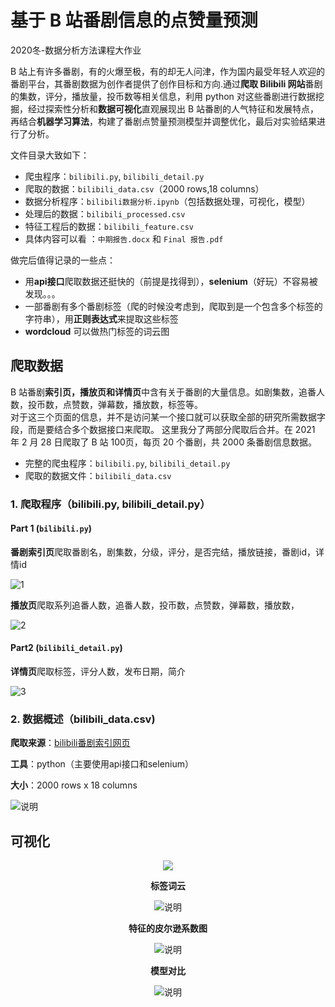 # 基于 B 站番剧信息的点赞量预测

 2020冬-数据分析方法课程大作业
 
B 站上有许多番剧，有的火爆至极，有的却无人问津，作为国内最受年轻人欢迎的番剧平台，其番剧数据为创作者提供了创作目标和方向.通过**爬取 Bilibili 网站**番剧的集数，评分，播放量，投币数等相关信息，利用 python 对这些番剧进行数据挖掘，经过探索性分析和**数据可视化**直观展现出 B 站番剧的人气特征和发展特点，再结合**机器学习算法**，构建了番剧点赞量预测模型并调整优化，最后对实验结果进行了分析。

文件目录大致如下：
* 爬虫程序：`bilibili.py`, `bilibili_detail.py`
* 爬取的数据：`bilibili_data.csv`（2000 rows,18 columns）
* 数据分析程序：`bilibili数据分析.ipynb`（包括数据处理，可视化，模型）
* 处理后的数据：`bilibili_processed.csv`
* 特征工程后的数据：`bilibili_feature.csv`
* 具体内容可以看 ：`中期报告.docx` 和 `Final 报告.pdf`

做完后值得记录的一些点：
* 用**api接口**爬取数据还挺快的（前提是找得到），**selenium**（好玩）不容易被发现。。。
* 一部番剧有多个番剧标签（爬的时候没考虑到，爬取到是一个包含多个标签的字符串），用**正则表达式**来提取这些标签
* **wordcloud** 可以做热门标签的词云图

## 爬取数据
B 站番剧**索引页，播放页和详情页**中含有关于番剧的大量信息。如剧集数，追番人数，投币数，点赞数，弹幕数，播放数，标签等。   
对于这三个页面的信息，并不是访问某一个接口就可以获取全部的研究所需数据字段，而是要结合多个数据接口来爬取。
这里我分了两部分爬取后合并。在 2021 年 2 月 28 日爬取了 B 站 100页，每页 20 个番剧，共 2000 条番剧信息数据。
* 完整的爬虫程序：`bilibili.py`, `bilibili_detail.py`
* 爬取的数据文件：`bilibili_data.csv`
### 1. 爬取程序（bilibili.py, bilibili_detail.py）
#### Part 1 (`bilibili.py`)
**番剧索引页**爬取番剧名，剧集数，分级，评分，是否完结，播放链接，番剧id，详情id  

![1](https://github.com/QinxFeng620/Bilibili-selenium-2020Winter/blob/main/%E8%A7%A3%E9%87%8A/%E7%B4%A2%E5%BC%95%E9%A1%B5.png)

**播放页**爬取系列追番人数，追番人数，投币数，点赞数，弹幕数，播放数，

![2](https://github.com/QinxFeng620/Bilibili-selenium-2020Winter/blob/main/%E8%A7%A3%E9%87%8A/%E6%92%AD%E6%94%BE%E9%A1%B5.png)
#### Part2 (`bilibili_detail.py`)
**详情页**爬取标签，评分人数，发布日期，简介

![3](https://github.com/QinxFeng620/Bilibili-selenium-2020Winter/blob/main/%E8%A7%A3%E9%87%8A/%E8%AF%A6%E6%83%85%E9%A1%B5.png)
### 2. 数据概述（bilibili_data.csv)
**爬取来源**：[bilibili番剧索引网页](https://www.bilibili.com/anime/index/#season_version=-1&area=-1&is_finish=-1&copyright=-1&season_status=-1&season_month=-1&year=-1&style_id=-1&order=4&st=1&sort=0&page=1)

**工具**：python（主要使用api接口和selenium）

**大小**：2000 rows x 18 columns

![说明](https://github.com/QinxFeng620/Bilibili-selenium-2020Winter/blob/main/%E8%A7%A3%E9%87%8A/%E7%95%AA%E5%89%A7%E4%BF%A1%E6%81%AF%E5%AD%97%E6%AE%B5%E8%AF%B4%E6%98%8E.png)

## 可视化

<div align="center">
 <img src="https://github.com/QinxFeng620/Bilibili-selenium-2020Winter/blob/main/Top%2010%20%E7%83%AD%E9%97%A8%E6%A0%87%E7%AD%BE.png"/)
</div>  
 
**标签词云**

![说明](https://github.com/QinxFeng620/Bilibili-selenium-2020Winter/blob/main/%E7%83%AD%E9%97%A8%E6%A0%87%E7%AD%BE%E8%AF%8D%E4%BA%91.png)

**特征的皮尔逊系数图**

![说明](https://github.com/QinxFeng620/Bilibili-selenium-2020Winter/blob/main/heatmap.png)

**模型对比**
 
![说明](https://github.com/QinxFeng620/Bilibili-selenium-2020Winter/blob/main/model%20comparison.png)



